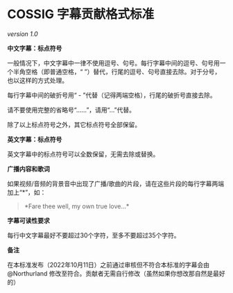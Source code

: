 # COSSIG 字幕贡献格式标准
*version 1.0*

**中文字幕：标点符号**

一般情况下，中文字幕中一律不使用逗号、句号。每行字幕中间的逗号、句号用一个半角空格（即普通空格，“ ”）替代，行尾的逗号、句号直接去除。对于分号，也以这样的方式处理。

每行字幕中间的破折号用“ - ”代替（记得两端空格），行尾的破折号直接去除。

请不要使用完整的省略号“……”，请用“…”代替。

除了以上标点符号之外，其它标点符号全部保留。


**英文字幕：标点符号**

英文字幕中的标点符号可以全数保留，无需去除或替换。

**广播内容和歌词**

如果视频/音频的背景音中出现了广播/歌曲的片段，请在这些片段的每行字幕两端加上“\*”，如：
>\*Fare thee well, my own true love...\*

**字幕可读性要求**

每行中文字幕最好不要超过30个字符，至多不要超过35个字符。


**备注**

在本标准发布（2022年10月11日）之前通过审核但不符合本标准的字幕会由 @Northurland 修改至符合。贡献者无需自行修改（虽然如果你想改那自然是最好的）
